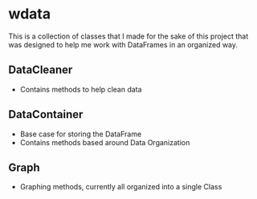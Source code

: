 # wdata

This is a collection of classes that I made for the sake of this project that was designed to help me work with DataFrames in an organized way.

## DataCleaner
- Contains methods to help clean data

## DataContainer
- Base case for storing the DataFrame
- Contains methods based around Data Organization

## Graph
- Graphing methods, currently all organized into a single Class
